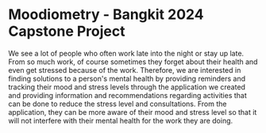 # Moodiometry - Bangkit 2024 Capstone Project
We see a lot of people who often work late into the night or stay up late. From so much work, of course sometimes they forget about their health and even get stressed because of the work. Therefore, we are interested in finding solutions to a person's mental health by providing reminders and tracking their mood and stress levels through the application we created and providing information and recommendations regarding activities that can be done to reduce the stress level and consultations. From the application, they can be more aware of their mood and stress level so that it will not interfere with their mental health for the work they are doing.

